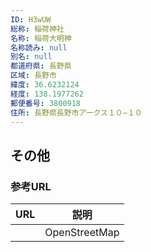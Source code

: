 ```yaml
---
ID: H3wUW
総称: 稲荷神社
名称: 稲荷大明神
名称読み: null
別名: null
都道府県: 長野県
区域: 長野市
緯度: 36.6232124
経度: 138.1977262
郵便番号: 3800918
住所: 長野県長野市アークス１０−１０
---
```


## その他

### 参考URL

| URL | 説明          |
| --- | ------------- |
|     | OpenStreetMap |
